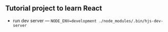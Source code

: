 Tutorial project to learn React
-------------------------------

- run dev server — `NODE_ENV=development ./node_modules/.bin/hjs-dev-server`
